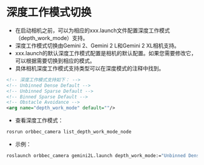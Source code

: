 # 深度工作模式切换

- 在启动相机之前，可以为相应的xxx.launch文件配置深度工作模式（depth_work_mode）支持。
- 深度工作模式切换由Gemini 2、Gemini 2 L和Gemini 2 XL相机支持。
- xxx.launch的默认深度工作模式配置是相机的默认配置。如果您需要修改它，可以根据需要切换到相应的模式。
- 具体相机深度工作模式支持类型可以在深度模式的注释中找到。

```XML
<!-- 深度工作模式支持如下： -->
<!-- Unbinned Dense Default -->
<!-- Unbinned Sparse Default -->
<!-- Binned Sparse Default -->
<!-- Obstacle Avoidance -->
<arg name="depth_work_mode" default=""/>
```

- 查看深度工作模式：

```bash
rosrun orbbec_camera list_depth_work_mode_node
```

* 示例：

```bash
roslaunch orbbec_camera gemini2L.launch depth_work_mode:="Unbinned Dense Default"
```
